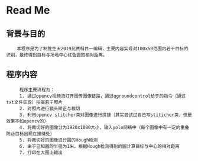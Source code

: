 # Read Me
##  背景与目的
        本程序是为了制胜空天2019比赛科目一编辑，主要内容实现对100x50范围内若干目标的识别，最终得到目标与场地中心红色圆的相对距离。
 ## 程序内容
         程序主要流程为：
         1. 通过opencv视频流打开图传图像链路，通过qgroundcontrol给于的指令（通过txt文件实现）拍摄若干照片
         2. 对照片进行镜头矫正与裁切
         3. 利用opencv stitcher类对图像进行拼接（其实尝试过自己写stiticher类，但是效果不如opencv的）
         4. 将裁切好的图像分为1920x1080大小，输入yolo网络中（每个图像中有一定的重叠防止目标出现在接缝处）
         5. 将裁切好的图像进行圆的Hough检测
         6. 由于已知圆的半径为1米，根据Hough检测得到的圆计算目标与中心的相对距离
         7. 打印在大图上输出